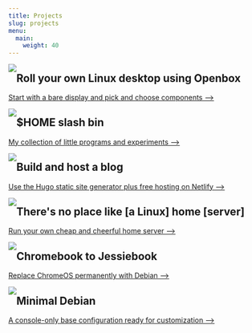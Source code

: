 ```yaml
---
title: Projects
slug: projects
menu:
  main:
    weight: 40
---
```


[<img style="float:left;" src="/img/grubs-300-thumb.png" />](/openbox)
## Roll your own Linux desktop using Openbox
[Start with a bare display and pick and choose components -->](/openbox)
<p style="clear:both;"></p>

[<img style="float:left;" src="/img/infinite-loop-not-300-thumb.png" />](/homebin)
## $HOME slash bin
[My collection of little programs and experiments -->](/homebin)
<p style="clear:both;"></p>

[<img style="float:left;" src="/img/hugo-thumb.png" />](/hugo)
## Build and host a blog 
[Use the Hugo static site generator plus free hosting on Netlify -->](/hugo)
<p style="clear:both;"></p>

[<img style="float:left;" src="/img/home-server-thumb.png" />](/home-server)
## There's no place like [a Linux] home [server]
[Run your own cheap and cheerful home server -->](/home-server)
<p style="clear:both;"></p>

[<img style="float:left;" src="/img/jessiebook-thumb.1.png" />](/c720-chromebook-to-jessiebook)
## Chromebook to Jessiebook
[Replace ChromeOS permanently with Debian -->](/c720-chromebook-to-jessiebook)
<p style="clear:both;"></p>

[<img style="float:left;" src="/img/minimal-debian-thumb.png" />](/minimal-debian)
## Minimal Debian
[A console-only base configuration ready for customization -->](/minimal-debian)
<p style="clear:both;"></p>

